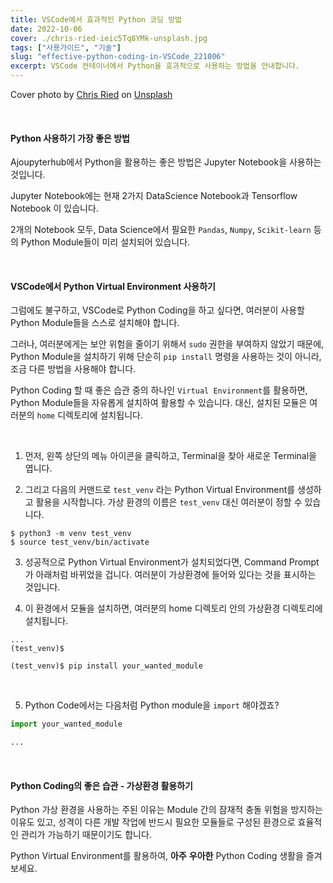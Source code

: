```yaml
---
title: VSCode에서 효과적인 Python 코딩 방법
date: 2022-10-06
cover: ./chris-ried-ieic5Tq8YMk-unsplash.jpg
tags: ["사용가이드", "기술"]
slug: "effective-python-coding-in-VSCode_221006"
excerpt: VSCode 컨테이너에서 Python을 효과적으로 사용하는 방법을 안내합니다.
---
```


Cover photo by <a href="https://unsplash.com/@cdr6934?utm_source=unsplash&utm_medium=referral&utm_content=creditCopyText">Chris Ried</a> on <a href="https://unsplash.com/s/photos/python?utm_source=unsplash&utm_medium=referral&utm_content=creditCopyText">Unsplash</a>

<br/>


#### Python 사용하기 가장 좋은 방법

Ajoupyterhub에서 Python을 활용하는 좋은 방법은 Jupyter Notebook을 사용하는 것입니다.

Jupyter Notebook에는 현재 2가지 DataScience Notebook과 Tensorflow Notebook 이 있습니다.

2개의 Notebook 모두, Data Science에서 필요한 `Pandas`, `Numpy`, `Scikit-learn` 등의 Python Module들이 미리 설치되어 있습니다.

<br/>


#### VSCode에서 Python Virtual Environment 사용하기

그럼에도 불구하고, VSCode로 Python Coding을 하고 싶다면, 여러분이 사용할 Python Module들을 스스로 설치해야 합니다.

그러나, 여러분에게는 보안 위험을 줄이기 위해서 `sudo` 권한을 부여하지 않았기 때문에, Python Module을 설치하기 위해 
단순히 `pip install` 명령을 사용하는 것이 아니라, 조금 다른 방법을 사용해야 합니다.

Python Coding 할 때  좋은 습관 중의 하나인 `Virtual Environment`를 활용하면, Python Module들을 자유롭게 설치하여 활용할 수 있습니다. 대신, 설치된 모듈은 여러분의 `home` 디렉토리에 설치됩니다.

<br/>


 1. 먼저, 왼쪽 상단의 메뉴 아이콘을 클릭하고, Terminal을 찾아 새로운 Terminal을 엽니다.

 2. 그리고 다음의 커맨드로 `test_venv` 라는 Python Virtual Environment를 생성하고 활용을 시작합니다. 가상 환경의 이름은 `test_venv` 대신 여러분이 정할 수 있습니다.


```
$ python3 -m venv test_venv 
$ source test_venv/bin/activate
```

 3. 성공적으로 Python Virtual Environment가 설치되었다면, Command Prompt가 아래처럼 바뀌었을 겁니다. 여러분이 가상환경에 들어와 있다는 것을 표시하는 것입니다.

 4. 이 환경에서 모듈을 설치하면, 여러분의 home 디렉토리 안의 가상환경 디렉토리에 설치됩니다.

```
...
(test_venv)$

(test_venv)$ pip install your_wanted_module

```

<br/>


 5. Python Code에서는 다음처럼 Python module을 `import` 해야겠죠?

 ```python
 import your_wanted_module

 ...
 ```


<br/>


#### Python Coding의 좋은 습관 - 가상환경 활용하기

Python 가상 환경을 사용하는 주된 이유는 Module 간의 잠재적 충돌 위험을 방지하는 이유도 있고, 성격이 다른 개발 작업에 반드시 필요한 모듈들로 구성된 환경으로 효율적인 관리가 가능하기 때문이기도 합니다.

Python Virtual Environment를 활용하여, **아주** **우아한** Python Coding 생활을 즐겨보세요.





